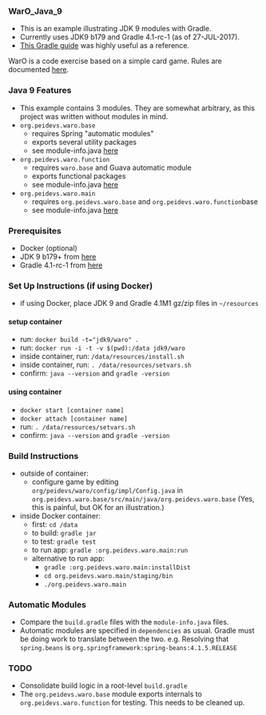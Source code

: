### WarO_Java_9

* This is an example illustrating JDK 9 modules with Gradle.
* Currently uses JDK9 b179 and Gradle 4.1-rc-1 (as of 27-JUL-2017).
* [This Gradle guide](https://guides.gradle.org/building-java-9-modules/) was highly useful as a reference.

WarO is a code exercise based on a simple card game. Rules are documented [here](https://github.com/peidevs/WarO_Java/blob/master/Rules.md).

### Java 9 Features 

* This example contains 3 modules. They are somewhat arbitrary, as this project was
written without modules in mind.
* `org.peidevs.waro.base`
    * requires Spring "automatic modules"
    * exports several utility packages
    * see module-info.java [here](https://github.com/codetojoy/WarO_Java_9_Gradle/blob/master/org.peidevs.waro.base/src/main/java/org.peidevs.waro.base/module-info.java)
* `org.peidevs.waro.function`
    * requires `waro.base` and Guava automatic module
    * exports functional packages 
    * see module-info.java [here](https://github.com/codetojoy/WarO_Java_9_Gradle/blob/master/org.peidevs.waro.function/src/main/java/org.peidevs.waro.function/module-info.java)
* `org.peidevs.waro.main`
    * requires `org.peidevs.waro.base` and `org.peidevs.waro.function`base
    * see module-info.java [here](https://github.com/codetojoy/WarO_Java_9_Gradle/blob/master/org.peidevs.waro.main/src/main/java/org.peidevs.waro.main/module-info.java)

### Prerequisites

* Docker (optional)
* JDK 9 b179+ from [here](http://jdk.java.net/9/)
* Gradle 4.1-rc-1 from [here](https://github.com/gradle/gradle/releases/tag/v4.1.0-RC1)

### Set Up Instructions (if using Docker) 

* if using Docker, place JDK 9 and Gradle 4.1M1 gz/zip files in `~/resources` 

#### setup container

* run: `docker build -t="jdk9/waro" .` 
* run: `docker run -i -t -v $(pwd):/data jdk9/waro`
* inside container, run: `/data/resources/install.sh`
* inside container, run: `. /data/resources/setvars.sh`
* confirm: `java --version` and `gradle -version`

#### using container

* `docker start [container name]`
* `docker attach [container name]`
* run: `. /data/resources/setvars.sh`
* confirm: `java --version` and `gradle -version`

### Build Instructions 

* outside of container:
    * configure game by editing `org/peidevs/waro/config/impl/Config.java` in `org.peidevs.waro.base/src/main/java/org.peidevs.waro.base` (Yes, this is painful, but OK for an illustration.)
* inside Docker container:
    * first: `cd /data`
    * to build: `gradle jar`
    * to test: `gradle test`
    * to run app: `gradle :org.peidevs.waro.main:run`
    * alternative to run app:
        * `gradle :org.peidevs.waro.main:installDist`
        * `cd org.peidevs.waro.main/staging/bin`
        * `./org.peidevs.waro.main`

### Automatic Modules

* Compare the `build.gradle` files with the `module-info.java` files.
* Automatic modules are specified in `dependencies` as usual. Gradle must be doing work to translate between the two. e.g. Resolving that `spring.beans` is `org.springframework:spring-beans:4.1.5.RELEASE`

### TODO

* Consolidate build logic in a root-level `build.gradle`
* The `org.peidevs.waro.base` module exports internals to `org.peidevs.waro.function` for testing. This needs to be cleaned up.
